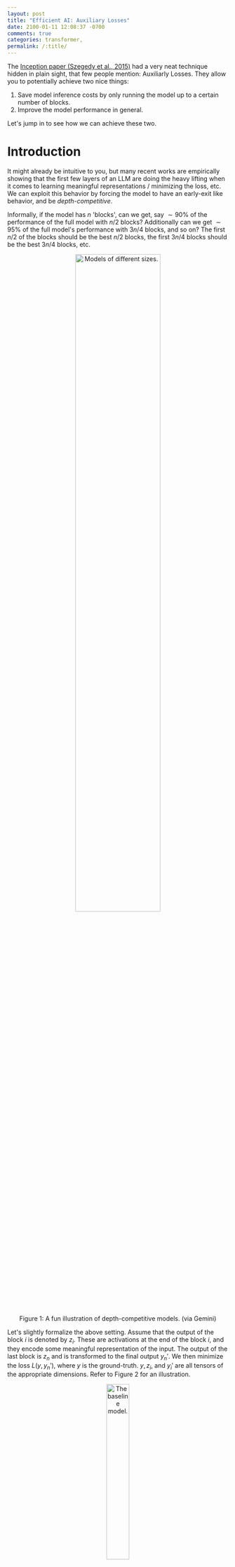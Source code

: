 ```yaml
---
layout: post
title: "Efficient AI: Auxiliary Losses"
date: 2100-01-11 12:08:37 -0700
comments: true
categories: transformer,
permalink: /:title/
---
```

The <a href="https://arxiv.org/abs/1409.4842" target="_blank">Inception paper (Szegedy et al., 2015)</a> had a very neat technique hidden in plain sight, that few people mention: Auxiliarly Losses. They allow you to potentially achieve two nice things:

1. Save model inference costs by only running the model up to a certain number of blocks.
1. Improve the model performance in general. 

Let's jump in to see how we can achieve these two.

# Introduction

It might already be intuitive to you, but many recent works are empirically showing that the first few layers of an LLM are doing the heavy lifting when it comes to learning meaningful representations / minimizing the loss, etc. We can exploit this behavior by forcing the model to have an early-exit like behavior, and be _depth-competitive_. 

Informally, if the model has $n$ 'blocks', can we get, say $\sim 90\%$ of the performance of the full model with $n/2$ blocks? Additionally can we get $\sim 95\%$ of the full model's performance with $3n/4$ blocks, and so on? The first $n/2$ of the blocks should be the best $n/2$ blocks, the first $3n/4$ blocks should be the best $3n/4$ blocks, etc.

<center>
<img src="{{ site.baseurl }}/assets/img/2025/08/22/bots.jpg" alt="Models of different sizes."  style="width: 62%;"/>
<br/>
Figure 1: A fun illustration of depth-competitive models. (via Gemini)
</center>

Let's slightly formalize the above setting. Assume that the output of the block $i$ is denoted by $z_i$. These are activations at the end of the block $i$, and they encode some meaningful representation of the input. The output of the last block is $z_{n}$ and is transformed to the final output $y_{n}'$. We then minimize the loss $L(y, y_{n}')$, where $y$ is the ground-truth. $y, z_i,$ and $y_{i}'$ are all tensors of the appropriate dimensions. Refer to Figure 2 for an illustration.

<center>
<img src="{{ site.baseurl }}/assets/img/2025/08/22/baseline-model.jpg" alt="The baseline model."  style="width: 32%;"/>
<br/>
Figure 2: The baseline model consisting of $n$ blocks.
</center>

The problem that we have on our hands now is:
1. We have to run the full model to get the output.
1. The intermediate outputs even if they can be extracted, may not make sense.

# Auxiliary Losses

To solve the above issue, we would like to potentially use the output of the $i$-th block ($z_i$) to generate a prediction. However in many cases $z_i$ cannot be used as-is. For instance, $z_i$ may have a last dimension of size $d$, while the output is expected to be of some other dimension $d' \neq d$. A simple fix is to attach an **auxiliary head**, which might simply be a trainable projection matrix $W_i$ such that $y_{i}' = W_i z_i$, where $y_{i}'$ is the output that we would use for prediction and in the loss. 

Additionally, the auxiliary head might anyway be required because the model isn't trained to generate $z_i$ in such a fashion that it is both: an intermediate representation which is the input to the next block, and also the final output.

Once we have $y_{i}'$ (potentially using auxiliary prediction heads), the auxiliary loss recipe is as follows:
1. Choose the different intermediate depths of the model that we care about, say $$D = \{ 2, n/2, 3n/4 \}$$ in this case.
1. Add a loss term $L(y, y_{d}')$ for each $d \in D$.
1. Optionally add a weight $\alpha_{i}$ to tune the contribution of that loss.

So the total loss to be minimized will look as follows:

$$
L_{\text{total}} = L(y, y_{n}') + \sum_{d \in D} \alpha_{d} L(y, y_{d}')
$$

Refer to Figure 3 below for an illustration of the case where we add auxiliary losses at depths $$D = \{ 2, n/2, 3n/4 \}$$.
<center>
<img src="{{ site.baseurl }}/assets/img/2025/08/22/aux-losses.jpg" alt="Auxiliary losses."  style="width: 62%;"/>
<br/>
Figure 3: A model with three auxiliary losses at depth 2, $n/2$ and $3n/4$.
</center>

# Observations
If we minimize the $L_{\text{total}}$ as described above, it will force the model to not just align $y_{n}'$ with $y$, but also the various $y_{d}'$ for each $d \in D$. This will naturally also allow us to use the various $y_{d}'$ as final outputs, where we can adjust the depth $d$ to match our cost v/s quality tradeoff.

Another nice property is that, even if we _don't_ intend to use smaller models with $d < n$, auxiliary losses provide a **regularizing effect** in the model, as described in the Inception paper.

To summarize, Auxiliary Losses is a simple technique that you can plug into your models to make them depth-competitive, or just improve their quality with their regularizing behavior.